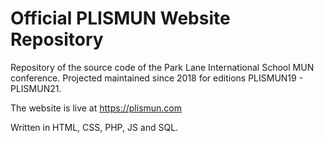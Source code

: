 # Official PLISMUN Website Repository
Repository of the source code of the Park Lane International School MUN conference. Projected maintained since 2018 for editions PLISMUN19 - PLISMUN21.  

The website is live at https://plismun.com

Written in HTML, CSS, PHP, JS and SQL.